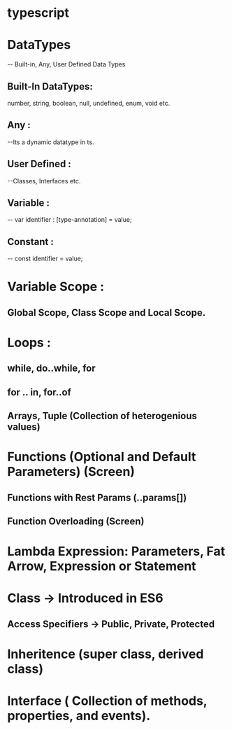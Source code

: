 # typescript

# DataTypes 
 -- Built-in, Any, User Defined Data Types
 ## Built-In DataTypes: 
 number, string, boolean, null, undefined, enum, void etc.
 ## Any : 
 
 --Its a dynamic datatype in ts. 
 
 ## User Defined :
 --Classes, Interfaces etc. 
 ## Variable : 
 -- var identifier : [type-annotation] = value; 
 ## Constant : 
 -- const identifier = value; 
 # Variable Scope : 
 ## Global Scope, Class Scope and Local Scope. 
 # Loops : 
 ## while, do..while, for 
 ## for .. in, for..of 
 ## Arrays, Tuple (Collection of heterogenious values)
 # Functions (Optional and Default Parameters) (Screen)
 ## Functions with Rest Params (..params[])
 ## Function Overloading (Screen)
 # Lambda Expression: Parameters, Fat Arrow, Expression or Statement 
 # Class -> Introduced in ES6
 ## Access Specifiers -> Public, Private, Protected
 # Inheritence (super class, derived class) 
 # Interface ( Collection of methods, properties, and events).
 
 
 
 
 
 
 
